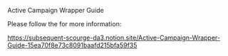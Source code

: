 Active Campaign Wrapper Guide

Please follow the for more information:

https://subsequent-scourge-da3.notion.site/Active-Campaign-Wrapper-Guide-15ea70f8e73c8091baafd215bfa59f35
